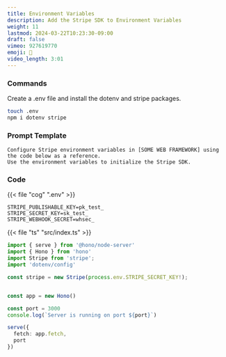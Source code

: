 ```yaml
---
title: Environment Variables 
description: Add the Stripe SDK to Environment Variables
weight: 11
lastmod: 2024-03-22T10:23:30-09:00
draft: false
vimeo: 927619770
emoji: 🔐
video_length: 3:01
---
```


### Commands

Create a .env file and install the dotenv and stripe packages.

```bash
touch .env
npm i dotenv stripe
```

### Prompt Template

```text
Configure Stripe environment variables in [SOME WEB FRAMEWORK] using the code below as a reference. 
Use the environment variables to initialize the Stripe SDK.
```

### Code

{{< file "cog" ".env" >}}
```text
STRIPE_PUBLISHABLE_KEY=pk_test_
STRIPE_SECRET_KEY=sk_test_
STRIPE_WEBHOOK_SECRET=whsec_
```

{{< file "ts" "src/index.ts" >}}
```typescript
import { serve } from '@hono/node-server'
import { Hono } from 'hono'
import Stripe from 'stripe';
import 'dotenv/config'

const stripe = new Stripe(process.env.STRIPE_SECRET_KEY!);


const app = new Hono()

const port = 3000
console.log(`Server is running on port ${port}`)

serve({
  fetch: app.fetch,
  port
})
```

